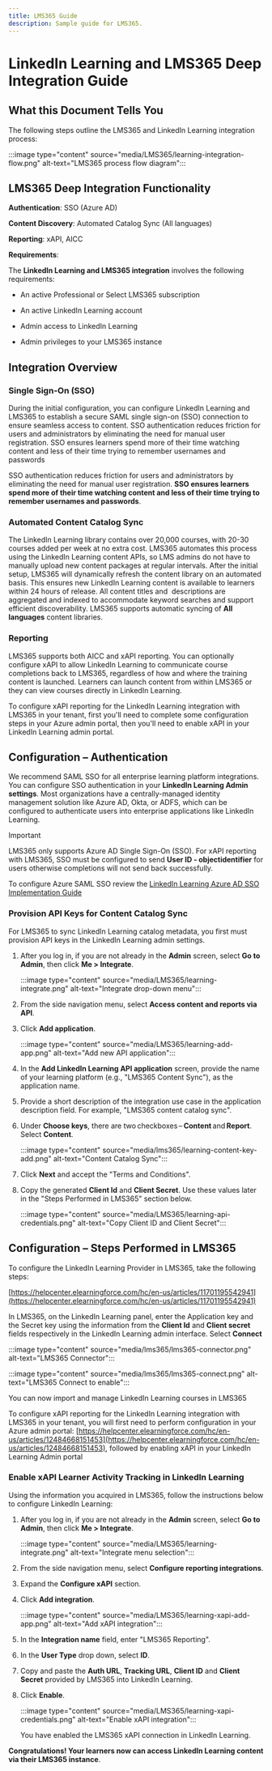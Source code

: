 ```yaml
---
title: LMS365 Guide
description: Sample guide for LMS365.
---
```


# LinkedIn Learning and LMS365 Deep Integration Guide

## What this Document Tells You

The following steps outline the LMS365 and LinkedIn Learning integration process:

:::image type="content" source="media/LMS365/learning-integration-flow.png" alt-text="LMS365 process flow diagram":::

## LMS365 Deep Integration Functionality

**Authentication**: SSO (Azure AD)

**Content Discovery**: Automated Catalog Sync (All languages)

**Reporting**: xAPI, AICC

**Requirements**:

The **LinkedIn Learning and LMS365 integration** involves the following requirements:

- An active Professional or Select LMS365 subscription

- An active LinkedIn Learning account

- Admin access to LinkedIn Learning

- Admin privileges to your LMS365 instance

## Integration Overview

### Single Sign-On (SSO)

During the initial configuration, you can configure LinkedIn Learning and LMS365 to establish a secure SAML single sign-on (SSO) connection to ensure seamless access to content. SSO authentication reduces friction for users and administrators by eliminating the need for manual user registration. SSO ensures learners spend more of their time watching content and less of their time trying to remember usernames and passwords

SSO authentication reduces friction for users and administrators by eliminating the
need for manual user registration. **SSO ensures learners spend more of their time watching content and less of their time trying to remember usernames and passwords**.

### Automated Content Catalog Sync

The LinkedIn Learning library contains over 20,000 courses, with 20-30 courses
added per week at no extra cost. LMS365 automates this process using the
LinkedIn Learning content APIs, so LMS admins do not have to manually upload new
content packages at regular intervals. After the initial setup, LMS365 will
dynamically refresh the content library on an automated basis. This ensures
new LinkedIn Learning content is available to learners within 24 hours of
release. All content titles and  descriptions are aggregated and indexed to
accommodate keyword searches and support efficient discoverability. LMS365 supports automatic syncing of **All languages** content libraries.

### Reporting

LMS365 supports both AICC and xAPI reporting. You can optionally configure xAPI to allow LinkedIn Learning to communicate course completions back to LMS365, regardless of how and where the training content is launched. Learners can launch content from within LMS365 or they can view courses directly in LinkedIn Learning.

To configure xAPI reporting for the LinkedIn Learning integration with LMS365 in your tenant, first you'll need to complete some configuration steps in your Azure admin portal, then you'll need to enable xAPI in your LinkedIn Learning admin portal.

## Configuration – Authentication

We recommend SAML SSO for all enterprise learning platform integrations. You can
configure SSO authentication in your **LinkedIn Learning Admin settings**. Most
organizations have a centrally-managed identity management solution like Azure
AD, Okta, or ADFS, which can be configured to authenticate users into enterprise
applications like LinkedIn Learning.

> [!IMPORTANT]
> LMS365 only supports Azure AD Single Sign-On (SSO). For xAPI reporting with LMS365, SSO must be configured to send **User ID - objectidentifier** for users otherwise completions will not send back successfully.

To configure Azure SAML SSO review the [LinkedIn Learning Azure AD SSO Implementation Guide](../../sso-auth/sso-docs/sso-azure-ad.md)

### Provision API Keys for Content Catalog Sync

For LMS365 to sync LinkedIn Learning catalog metadata, you first must provision API keys in the LinkedIn Learning admin settings.

1. After you log in, if you are not already in the **Admin** screen, select **Go to Admin**, then click **Me > Integrate**.

    :::image type="content" source="media/LMS365/learning-integrate.png" alt-text="Integrate drop-down menu":::

2. From the side navigation menu, select **Access content and reports via API**.

3. Click **Add application**.

   :::image type="content" source="media/LMS365/learning-add-app.png" alt-text="Add new API application":::

4. In the **Add LinkedIn Learning API application** screen, provide the name of your learning platform (e.g., "LMS365 Content Sync"), as the application name.

5. Provide a short description of the integration use case in the application description field. For example, "LMS365 content catalog sync".

6. Under **Choose keys**, there are two checkboxes – **Content** and **Report**. Select **Content**.

   :::image type="content" source="media/lms365/learning-content-key-add.png" alt-text="Content Catalog Sync":::

7. Click **Next** and accept the "Terms and Conditions".

8. Copy the generated **Client Id** and **Client Secret**. Use these values later in the "Steps Performed in LMS365" section below.

    :::image type="content" source="media/LMS365/learning-api-credentials.png" alt-text="Copy Client ID and Client Secret":::

## Configuration – Steps Performed in LMS365

To configure the LinkedIn Learning Provider in LMS365, take the following steps:

[https://helpcenter.elearningforce.com/hc/en-us/articles/11701195542941](https://helpcenter.elearningforce.com/hc/en-us/articles/11701195542941)

In LMS365, on the LinkedIn Learning panel, enter the Application key and the Secret key using the information from the **Client Id** and **Client secret** fields respectively in the LinkedIn Learning admin interface. Select **Connect**

:::image type="content" source="media/lms365/lms365-connector.png" alt-text="LMS365 Connector":::

:::image type="content" source="media/lms365/lms365-connect.png" alt-text="LMS365 Connect to enable":::

You can now import and manage LinkedIn Learning courses in LMS365

To configure xAPI reporting for the LinkedIn Learning integration with LMS365 in your tenant, you will first need to perform configuration in your Azure admin portal: [https://helpcenter.elearningforce.com/hc/en-us/articles/12484668151453](https://helpcenter.elearningforce.com/hc/en-us/articles/12484668151453), followed by enabling xAPI in your LinkedIn Learning Admin portal

### Enable xAPI Learner Activity Tracking in LinkedIn Learning

Using the information you acquired in LMS365, follow the instructions below to configure LinkedIn Learning:

1. After you log in, if you are not already in the **Admin** screen, select **Go to Admin**, then click **Me > Integrate**.

    :::image type="content" source="media/LMS365/learning-integrate.png" alt-text="Integrate menu selection":::

2. From the side navigation menu, select **Configure reporting integrations**.

3. Expand the **Configure xAPI** section.

4. Click **Add integration**.

    :::image type="content" source="media/LMS365/learning-xapi-add-app.png" alt-text="Add xAPI integration":::

5. In the **Integration name** field, enter "LMS365 Reporting".

6. In the **User Type** drop down, select **ID**.

7. Copy and paste the **Auth URL**, **Tracking URL**, **Client ID** and **Client Secret** provided by LMS365 into LinkedIn Learning.

8. Click **Enable**.

    :::image type="content" source="media/LMS365/learning-xapi-credentials.png" alt-text="Enable xAPI integration":::

    You have enabled the LMS365 xAPI connection in LinkedIn Learning.

**Congratulations! Your learners now can access LinkedIn Learning content via their LMS365 instance**.
